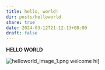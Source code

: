 ```yaml
---
title: hello, world!
dir: posts/helloworld
share: true
date: 2024-03-12T21:12:13+08:00
draft: false
---
```

**HELLO WORLD**

![helloworld_image_1.png](helloworld_image_1.png)
welcome hi]